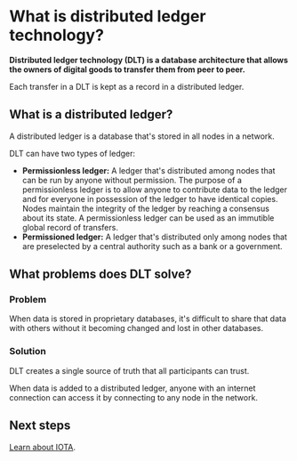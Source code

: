 # What is distributed ledger technology?

**Distributed ledger technology (DLT) is a database architecture that allows the owners of digital goods to transfer them from peer to peer.**

Each transfer in a DLT is kept as a record in a distributed ledger.

## What is a distributed ledger?

A distributed ledger is a database that's stored in all nodes in a network.

DLT can have two types of ledger:
* **Permissionless ledger:** A ledger that's distributed among nodes that can be run by anyone without permission. The purpose of a permissionless ledger is to allow anyone to contribute data to the ledger and for everyone in possession of the ledger to have identical copies. Nodes maintain the integrity of the ledger by reaching a consensus about its state. A permissionless ledger can be used as an immutible global record of transfers.
* **Permissioned ledger:** A ledger that's distributed only among nodes that are preselected by a central authority such as a bank or a government.

## What problems does DLT solve?

### Problem

When data is stored in proprietary databases, it's difficult to share that data with others without it becoming changed and lost in other databases.

### Solution

DLT creates a single source of truth that all participants can trust.

When data is added to a distributed ledger, anyone with an internet connection can access it by connecting to any node in the network.

## Next steps

[Learn about IOTA](introduction/what-is-iota.md).